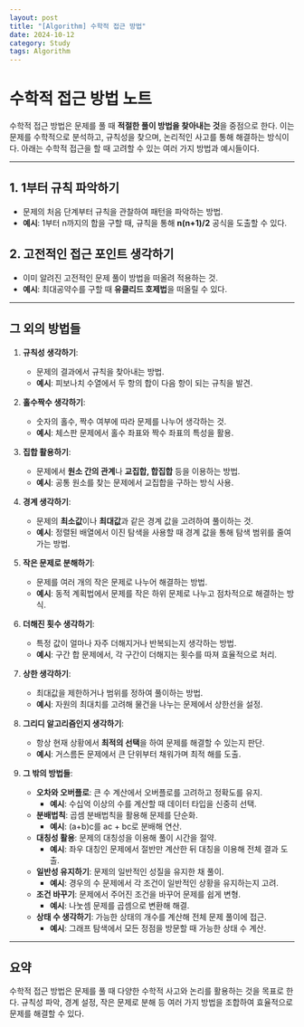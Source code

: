 ```yaml
---
layout: post
title: "[Algorithm] 수학적 접근 방법"
date: 2024-10-12
category: Study
tags: Algorithm
---
```


# 수학적 접근 방법 노트

수학적 접근 방법은 문제를 풀 때 **적절한 풀이 방법을 찾아내는 것**을 중점으로 한다. 이는 문제를 수학적으로 분석하고, 규칙성을 찾으며, 논리적인 사고를 통해 해결하는 방식이다. 아래는 수학적 접근을 할 때 고려할 수 있는 여러 가지 방법과 예시들이다.

---

## 1. 1부터 규칙 파악하기

- 문제의 처음 단계부터 규칙을 관찰하여 패턴을 파악하는 방법.
- **예시**: 1부터 n까지의 합을 구할 때, 규칙을 통해 **n(n+1)/2** 공식을 도출할 수 있다.

## 2. 고전적인 접근 포인트 생각하기

- 이미 알려진 고전적인 문제 풀이 방법을 떠올려 적용하는 것.
- **예시**: 최대공약수를 구할 때 **유클리드 호제법**을 떠올릴 수 있다.

---

## 그 외의 방법들

1. **규칙성 생각하기**:

   - 문제의 결과에서 규칙을 찾아내는 방법.
   - **예시**: 피보나치 수열에서 두 항의 합이 다음 항이 되는 규칙을 발견.

2. **홀수짝수 생각하기**:

   - 숫자의 홀수, 짝수 여부에 따라 문제를 나누어 생각하는 것.
   - **예시**: 체스판 문제에서 홀수 좌표와 짝수 좌표의 특성을 활용.

3. **집합 활용하기**:

   - 문제에서 **원소 간의 관계**나 **교집합, 합집합** 등을 이용하는 방법.
   - **예시**: 공통 원소를 찾는 문제에서 교집합을 구하는 방식 사용.

4. **경계 생각하기**:

   - 문제의 **최소값**이나 **최대값**과 같은 경계 값을 고려하여 풀이하는 것.
   - **예시**: 정렬된 배열에서 이진 탐색을 사용할 때 경계 값을 통해 탐색 범위를 줄여가는 방법.

5. **작은 문제로 분해하기**:

   - 문제를 여러 개의 작은 문제로 나누어 해결하는 방법.
   - **예시**: 동적 계획법에서 문제를 작은 하위 문제로 나누고 점차적으로 해결하는 방식.

6. **더해진 횟수 생각하기**:

   - 특정 값이 얼마나 자주 더해지거나 반복되는지 생각하는 방법.
   - **예시**: 구간 합 문제에서, 각 구간이 더해지는 횟수를 따져 효율적으로 처리.

7. **상한 생각하기**:

   - 최대값을 제한하거나 범위를 정하여 풀이하는 방법.
   - **예시**: 자원의 최대치를 고려해 물건을 나누는 문제에서 상한선을 설정.

8. **그리디 알고리즘인지 생각하기**:

   - 항상 현재 상황에서 **최적의 선택**을 하여 문제를 해결할 수 있는지 판단.
   - **예시**: 거스름돈 문제에서 큰 단위부터 채워가며 최적 해를 도출.

9. **그 밖의 방법들**:
   - **오차와 오버플로**: 큰 수 계산에서 오버플로를 고려하고 정확도를 유지.
     - **예시**: 수십억 이상의 수를 계산할 때 데이터 타입을 신중히 선택.
   - **분배법칙**: 곱셈 분배법칙을 활용해 문제를 단순화.
     - **예시**: (a+b)c를 ac + bc로 분배해 연산.
   - **대칭성 활용**: 문제의 대칭성을 이용해 풀이 시간을 절약.
     - **예시**: 좌우 대칭인 문제에서 절반만 계산한 뒤 대칭을 이용해 전체 결과 도출.
   - **일반성 유지하기**: 문제의 일반적인 성질을 유지한 채 풀이.
     - **예시**: 경우의 수 문제에서 각 조건이 일반적인 상황을 유지하는지 고려.
   - **조건 바꾸기**: 문제에서 주어진 조건을 바꾸어 문제를 쉽게 변형.
     - **예시**: 나눗셈 문제를 곱셈으로 변환해 해결.
   - **상태 수 생각하기**: 가능한 상태의 개수를 계산해 전체 문제 풀이에 접근.
     - **예시**: 그래프 탐색에서 모든 정점을 방문할 때 가능한 상태 수 계산.

---

## 요약

수학적 접근 방법은 문제를 풀 때 다양한 수학적 사고와 논리를 활용하는 것을 목표로 한다. 규칙성 파악, 경계 설정, 작은 문제로 분해 등 여러 가지 방법을 조합하여 효율적으로 문제를 해결할 수 있다.
